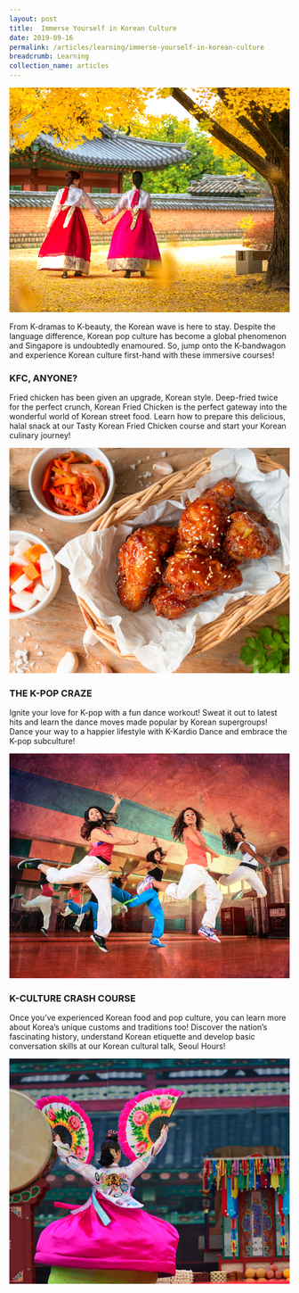 ```yaml
---
layout: post
title:  Immerse Yourself in Korean Culture
date: 2019-09-16
permalink: /articles/learning/immerse-yourself-in-korean-culture
breadcrumb: Learning
collection_name: articles
---
```

![Immerse Yourself in Korean Culture](/images/content-articles/learning/immerse-in-korean-culture-img1.jpg)

From K-dramas to K-beauty, the Korean wave is here to stay. Despite the language difference, Korean pop culture has become a global phenomenon and Singapore is undoubtedly enamoured. So, jump onto the K-bandwagon and experience Korean culture first-hand with these immersive courses!

### KFC, ANYONE?
Fried chicken has been given an upgrade, Korean style. Deep-fried twice for the perfect crunch, Korean Fried Chicken is the perfect gateway into the wonderful world of Korean street food. Learn how to prepare this delicious, halal snack at our Tasty Korean Fried Chicken course and start your Korean culinary journey!

![Immerse Yourself in Korean Culture](/images/content-articles/learning/immerse-in-korean-culture-img2.jpg)

### THE K-POP CRAZE
Ignite your love for K-pop with a fun dance workout! Sweat it out to latest hits and learn the dance moves made popular by Korean supergroups! Dance your way to a happier lifestyle with K-Kardio Dance and embrace the K-pop subculture!

![Immerse Yourself in Korean Culture](/images/content-articles/learning/immerse-in-korean-culture-img3.jpg)

### K-CULTURE CRASH COURSE
Once you’ve experienced Korean food and pop culture, you can learn more about Korea’s unique customs and traditions too! Discover the nation’s fascinating history, understand Korean etiquette and develop basic conversation skills at our Korean cultural talk, Seoul Hours!

![Immerse Yourself in Korean Culture](/images/content-articles/learning/immerse-in-korean-culture-img4.jpg)
